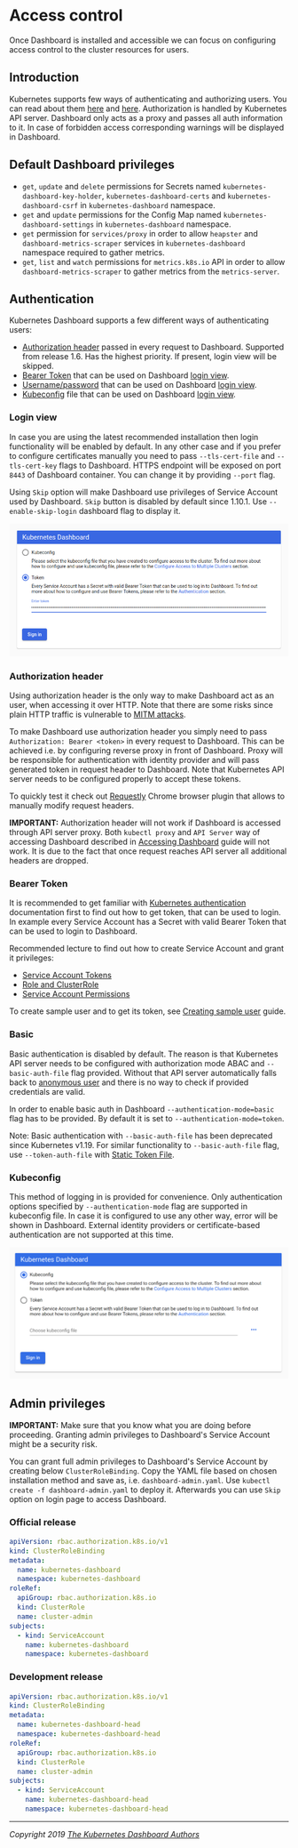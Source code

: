 # Access control

Once Dashboard is installed and accessible we can focus on configuring access control to the cluster resources for users.

## Introduction

Kubernetes supports few ways of authenticating and authorizing users.
You can read about them [here](https://kubernetes.io/docs/reference/access-authn-authz/authentication/) and
[here](https://kubernetes.io/docs/reference/access-authn-authz/authorization/). Authorization is handled by Kubernetes API server.
Dashboard only acts as a proxy and passes all auth information to it. In case of forbidden access corresponding warnings will be displayed in Dashboard.

## Default Dashboard privileges

* `get`, `update` and `delete` permissions for Secrets named `kubernetes-dashboard-key-holder`, `kubernetes-dashboard-certs` and `kubernetes-dashboard-csrf` in `kubernetes-dashboard` namespace.
* `get` and `update` permissions for the Config Map named `kubernetes-dashboard-settings` in `kubernetes-dashboard` namespace.
* `get` permission for `services/proxy` in order to allow `heapster` and `dashboard-metrics-scraper` services in `kubernetes-dashboard` namespace required to gather metrics.
* `get`, `list` and `watch` permissions for `metrics.k8s.io` API in order to allow `dashboard-metrics-scraper` to gather metrics from the `metrics-server`.

## Authentication

Kubernetes Dashboard supports a few different ways of authenticating users:

* [Authorization header](#authorization-header) passed in every request to Dashboard. Supported from release 1.6. Has the highest priority. If present, login view will be skipped.
* [Bearer Token](#bearer-token) that can be used on Dashboard [login view](#login-view).
* [Username/password](#basic) that can be used on Dashboard [login view](#login-view).
* [Kubeconfig](#kubeconfig) file that can be used on Dashboard [login view](#login-view).

### Login view

In case you are using the latest recommended installation then login functionality will be enabled by default. In any other case and if you prefer to configure certificates manually you need to pass `--tls-cert-file` and `--tls-cert-key` flags to Dashboard. HTTPS endpoint will be exposed on port `8443` of Dashboard container. You can change it by providing `--port` flag.

Using `Skip` option will make Dashboard use privileges of Service Account used by Dashboard. `Skip` button is disabled by default since 1.10.1. Use `--enable-skip-login` dashboard flag to display it.

![Sing in](../../images/signin.png)

### Authorization header

Using authorization header is the only way to make Dashboard act as an user, when accessing it over HTTP. Note that there are some risks since plain HTTP traffic is vulnerable to [MITM attacks](https://en.wikipedia.org/wiki/Man-in-the-middle_attack).

To make Dashboard use authorization header you simply need to pass `Authorization: Bearer <token>` in every request to Dashboard. This can be achieved i.e. by configuring reverse proxy in front of Dashboard. Proxy will be responsible for authentication with identity provider and will pass generated token in request header to Dashboard. Note that Kubernetes API server needs to be configured properly to accept these tokens.

To quickly test it check out [Requestly](https://chrome.google.com/webstore/detail/requestly-redirect-url-mo/mdnleldcmiljblolnjhpnblkcekpdkpa) Chrome browser plugin that allows to manually modify request headers.

**IMPORTANT:** Authorization header will not work if Dashboard is accessed through API server proxy. Both `kubectl proxy` and `API Server` way of accessing Dashboard described in [Accessing Dashboard](../accessing-dashboard/README.md) guide will not work. It is due to the fact that once request reaches API server all additional headers are dropped.

### Bearer Token

It is recommended to get familiar with [Kubernetes authentication](https://kubernetes.io/docs/reference/access-authn-authz/authentication/) documentation first to find out how to get token, that can be used to login. In example every Service Account has a Secret with valid Bearer Token that can be used to login to Dashboard.

Recommended lecture to find out how to create Service Account and grant it privileges:

* [Service Account Tokens](https://kubernetes.io/docs/reference/access-authn-authz/authentication/#service-account-tokens)
* [Role and ClusterRole](https://kubernetes.io/docs/reference/access-authn-authz/rbac/#role-and-clusterrole)
* [Service Account Permissions](https://kubernetes.io/docs/reference/access-authn-authz/rbac/#service-account-permissions)

To create sample user and to get its token, see [Creating sample user](./creating-sample-user.md) guide.

### Basic
Basic authentication is disabled by default. The reason is that Kubernetes API server needs to be configured with authorization mode ABAC and `--basic-auth-file` flag provided. Without that API server automatically falls back to [anonymous user](https://kubernetes.io/docs/reference/access-authn-authz/authentication/#anonymous-requests) and there is no way to check if provided credentials are valid.

In order to enable basic auth in Dashboard `--authentication-mode=basic` flag has to be provided. By default it is set to `--authentication-mode=token`.

Note: Basic authentication with `--basic-auth-file` has been deprecated since Kubernetes v1.19. For similar functionality to `--basic-auth-file` flag, use `--token-auth-file`  with [Static Token File](https://kubernetes.io/docs/reference/access-authn-authz/authentication/#static-token-file).

### Kubeconfig

This method of logging in is provided for convenience. Only authentication options specified by `--authentication-mode` flag are supported in kubeconfig file. In case it is configured to use any other way, error will be shown in Dashboard. External identity providers or certificate-based authentication are not supported at this time.

![Sign in with kubeconfig](../../images/signin-with-kubeconfig.png)

## Admin privileges

**IMPORTANT:** Make sure that you know what you are doing before proceeding. Granting admin privileges to Dashboard's Service Account might be a security risk.

You can grant full admin privileges to Dashboard's Service Account by creating below `ClusterRoleBinding`. Copy the YAML file based on chosen installation method and save as, i.e. `dashboard-admin.yaml`. Use `kubectl create -f dashboard-admin.yaml` to deploy it. Afterwards you can use `Skip` option on login page to access Dashboard.

### Official release

```yaml
apiVersion: rbac.authorization.k8s.io/v1
kind: ClusterRoleBinding
metadata:
  name: kubernetes-dashboard
  namespace: kubernetes-dashboard
roleRef:
  apiGroup: rbac.authorization.k8s.io
  kind: ClusterRole
  name: cluster-admin
subjects:
  - kind: ServiceAccount
    name: kubernetes-dashboard
    namespace: kubernetes-dashboard
```

### Development release

```yaml
apiVersion: rbac.authorization.k8s.io/v1
kind: ClusterRoleBinding
metadata:
  name: kubernetes-dashboard-head
  namespace: kubernetes-dashboard-head
roleRef:
  apiGroup: rbac.authorization.k8s.io
  kind: ClusterRole
  name: cluster-admin
subjects:
  - kind: ServiceAccount
    name: kubernetes-dashboard-head
    namespace: kubernetes-dashboard-head
```

----
_Copyright 2019 [The Kubernetes Dashboard Authors](https://github.com/ogsyoo/dashboard/graphs/contributors)_
